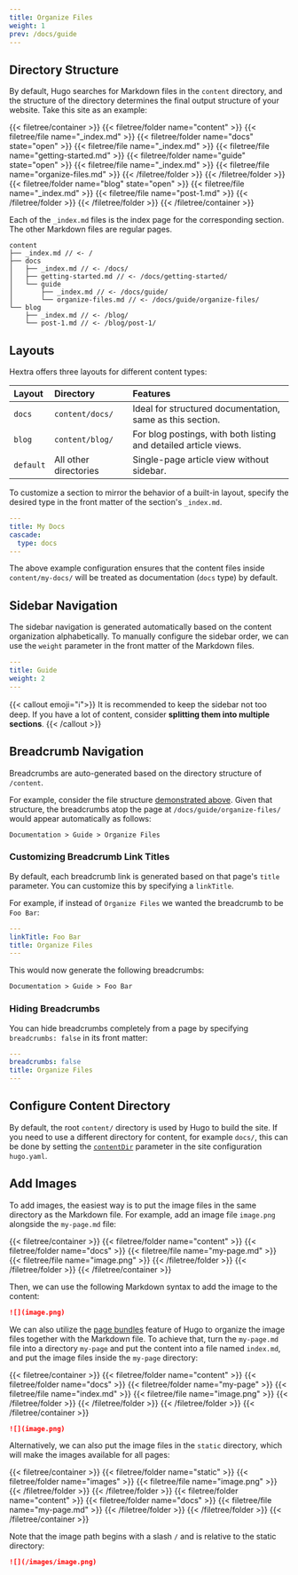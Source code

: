 ```yaml
---
title: Organize Files
weight: 1
prev: /docs/guide
---
```


## Directory Structure

By default, Hugo searches for Markdown files in the `content` directory, and the structure of the directory determines the final output structure of your website.
Take this site as an example:

<!--more-->

{{< filetree/container >}}
  {{< filetree/folder name="content" >}}
    {{< filetree/file name="_index.md" >}}
    {{< filetree/folder name="docs" state="open" >}}
      {{< filetree/file name="_index.md" >}}
      {{< filetree/file name="getting-started.md" >}}
      {{< filetree/folder name="guide" state="open" >}}
        {{< filetree/file name="_index.md" >}}
        {{< filetree/file name="organize-files.md" >}}
      {{< /filetree/folder >}}
    {{< /filetree/folder >}}
    {{< filetree/folder name="blog" state="open" >}}
      {{< filetree/file name="_index.md" >}}
      {{< filetree/file name="post-1.md" >}}
    {{< /filetree/folder >}}
  {{< /filetree/folder >}}
{{< /filetree/container >}}

Each of the `_index.md` files is the index page for the corresponding section. The other Markdown files are regular pages.

```
content
├── _index.md // <- /
├── docs
│   ├── _index.md // <- /docs/
│   ├── getting-started.md // <- /docs/getting-started/
│   └── guide
│       ├── _index.md // <- /docs/guide/
│       └── organize-files.md // <- /docs/guide/organize-files/
└── blog
    ├── _index.md // <- /blog/
    └── post-1.md // <- /blog/post-1/
```

## Layouts

Hextra offers three layouts for different content types:

| Layout    | Directory             | Features                                                         |
| :-------- | :-------------------- | :--------------------------------------------------------------- |
| `docs`    | `content/docs/`       | Ideal for structured documentation, same as this section.        |
| `blog`    | `content/blog/`       | For blog postings, with both listing and detailed article views. |
| `default` | All other directories | Single-page article view without sidebar.                        |

To customize a section to mirror the behavior of a built-in layout, specify the desired type in the front matter of the section's `_index.md`.

```yaml {filename="content/my-docs/_index.md"}
---
title: My Docs
cascade:
  type: docs
---
```

The above example configuration ensures that the content files inside `content/my-docs/` will be treated as documentation (`docs` type) by default.

## Sidebar Navigation

The sidebar navigation is generated automatically based on the content organization alphabetically. To manually configure the sidebar order, we can use the `weight` parameter in the front matter of the Markdown files.

```yaml {filename="content/docs/guide/_index.md"}
---
title: Guide
weight: 2
---
```

{{< callout emoji="ℹ️">}}
  It is recommended to keep the sidebar not too deep. If you have a lot of content, consider **splitting them into multiple sections**.
{{< /callout >}}

## Breadcrumb Navigation

Breadcrumbs are auto-generated based on the directory structure of `/content`.

For example, consider the file structure [demonstrated above](#directory-structure). Given that structure, the breadcrumbs atop the page at `/docs/guide/organize-files/` would appear automatically as follows:

```
Documentation > Guide > Organize Files
```

### Customizing Breadcrumb Link Titles

By default, each breadcrumb link is generated based on that page's `title` parameter. You can customize this by specifying a `linkTitle`.

For example, if instead of `Organize Files` we wanted the breadcrumb to be `Foo Bar`:

```yaml {filename="content/docs/guide/organize-files.md"}
---
linkTitle: Foo Bar
title: Organize Files
---
```

This would now generate the following breadcrumbs:
```
Documentation > Guide > Foo Bar
```

### Hiding Breadcrumbs

You can hide breadcrumbs completely from a page by specifying `breadcrumbs: false` in its front matter:

```yaml {filename="content/docs/guide/organize-files.md"}
---
breadcrumbs: false
title: Organize Files
---
```

## Configure Content Directory

By default, the root `content/` directory is used by Hugo to build the site.
If you need to use a different directory for content, for example `docs/`, this can be done by setting the [`contentDir`](https://gohugo.io/getting-started/configuration/#contentdir) parameter in the site configuration `hugo.yaml`.

## Add Images

To add images, the easiest way is to put the image files in the same directory as the Markdown file.
For example, add an image file `image.png` alongside the `my-page.md` file:

{{< filetree/container >}}
  {{< filetree/folder name="content" >}}
    {{< filetree/folder name="docs" >}}
        {{< filetree/file name="my-page.md" >}}
        {{< filetree/file name="image.png" >}}
    {{< /filetree/folder >}}
  {{< /filetree/folder >}}
{{< /filetree/container >}}

Then, we can use the following Markdown syntax to add the image to the content:

```markdown {filename="content/docs/my-page.md"}
![](image.png)
```

We can also utilize the [page bundles][page-bundles] feature of Hugo to organize the image files together with the Markdown file. To achieve that, turn the `my-page.md` file into a directory `my-page` and put the content into a file named `index.md`, and put the image files inside the `my-page` directory:

{{< filetree/container >}}
  {{< filetree/folder name="content" >}}
    {{< filetree/folder name="docs" >}}
        {{< filetree/folder name="my-page" >}}
            {{< filetree/file name="index.md" >}}
            {{< filetree/file name="image.png" >}}
        {{< /filetree/folder >}}
    {{< /filetree/folder >}}
  {{< /filetree/folder >}}
{{< /filetree/container >}}

```markdown {filename="content/docs/my-page/index.md"}
![](image.png)
```

Alternatively, we can also put the image files in the `static` directory, which will make the images available for all pages:

{{< filetree/container >}}
  {{< filetree/folder name="static" >}}
    {{< filetree/folder name="images" >}}
        {{< filetree/file name="image.png" >}}
    {{< /filetree/folder >}}
  {{< /filetree/folder >}}
  {{< filetree/folder name="content" >}}
    {{< filetree/folder name="docs" >}}
        {{< filetree/file name="my-page.md" >}}
    {{< /filetree/folder >}}
  {{< /filetree/folder >}}
{{< /filetree/container >}}

Note that the image path begins with a slash `/` and is relative to the static directory:

```markdown {filename="content/docs/my-page.md"}
![](/images/image.png)
```

[page-bundles]: https://gohugo.io/content-management/page-bundles/#leaf-bundles
